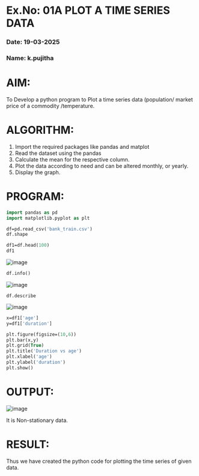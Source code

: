 # Ex.No: 01A PLOT A TIME SERIES DATA
###  Date: 19-03-2025
### Name:  k.pujitha 

# AIM:
To Develop a python program to Plot a time series data (population/ market price of a commodity
/temperature.
# ALGORITHM:
1. Import the required packages like pandas and matplot
2. Read the dataset using the pandas
3. Calculate the mean for the respective column.
4. Plot the data according to need and can be altered monthly, or yearly.
5. Display the graph.
# PROGRAM:
```p
import pandas as pd
import matplotlib.pyplot as plt

df=pd.read_csv('bank_train.csv')
df.shape

df1=df.head(100)
df1
```
![image](https://github.com/user-attachments/assets/582c0b95-a143-413a-8087-f10dbe939e8d)
```p
df.info()
```
![image](https://github.com/user-attachments/assets/5b07aac1-c506-44bb-b0f8-b7a9893888d9)

```
df.describe
```
![image](https://github.com/user-attachments/assets/e95bd9e6-cba5-499a-b9d4-a13c50fa4b13)

```p
x=df1['age']
y=df1['duration']

plt.figure(figsize=(10,6))
plt.bar(x,y)
plt.grid(True)
plt.title('Duration vs age')
plt.xlabel('age')
plt.ylabel('duration')
plt.show()
```

# OUTPUT:
![image](https://github.com/user-attachments/assets/b5848d73-0a6f-41d1-bbb6-a6ee2c417916)

It is Non-stationary data.

# RESULT:
Thus we have created the python code for plotting the time series of given data.
